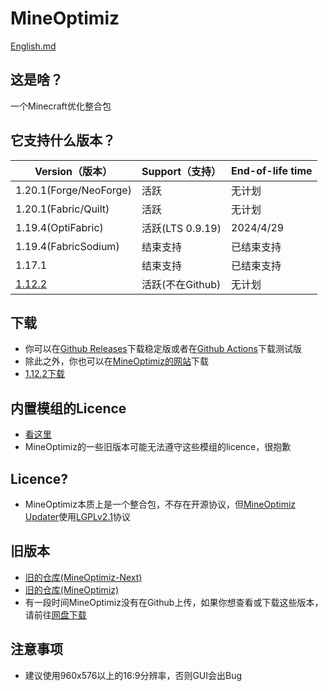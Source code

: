 # MineOptimiz
[English.md](https://github.com/MineOptimiz-Team/MineOptimiz-3rd/blob/1.19.4-OptiFabric-Stable/English.md)
## 这是啥？
一个Minecraft优化整合包
## 它支持什么版本？
| Version（版本）       | Support（支持）            | End-of-life time   |
|-----------------------|----------------------------|--------------------|
| 1.20.1(Forge/NeoForge)| 活跃                       | 无计划             |
| 1.20.1(Fabric/Quilt)  | 活跃                       | 无计划             |
| 1.19.4(OptiFabric)    | 活跃(LTS 0.9.19)           | 2024/4/29          |
| 1.19.4(FabricSodium)  | 结束支持                   | 已结束支持         |
| 1.17.1                | 结束支持                   | 已结束支持         |
| [1.12.2](https://www.123pan.com/s/jtiDVv-XMmWA.html)                | 活跃(不在Github)           | 无计划             |
## 下载
 - 你可以在[Github Releases](https://github.com/SmallMushroom-offical/MineOptimiz-Next/releases)下载稳定版或者在[Github Actions](https://github.com/SmallMushroom-offical/MineOptimiz-Next/actions)下载测试版
 - 除此之外，你也可以在[MineOptimiz的网站](https://123smallmushroom.github.io)下载
 - [1.12.2下载](https://www.123pan.com/s/jtiDVv-XMmWA.html) 
 ## 内置模组的Licence
 - [看这里](https://raw.githubusercontent.com/SmallMushroom-offical/MineOptimiz-Next/1.20.1-Dev/licenceofmods.txt)
 - MineOptimiz的一些旧版本可能无法遵守这些模组的licence，很抱歉
 ## Licence?
 - MineOptimiz本质上是一个整合包，不存在开源协议，但[MineOptimiz Updater](https://github.com/SmallMushroom-offical/MineOptimiz-Updater)使用[LGPLv2.1](https://github.com/SmallMushroom-offical/MineOptimiz-Updater/blob/main/LICENSE)协议
 ## 旧版本
 - [旧的仓库(MineOptimiz-Next)](https://github.com/SmallMushroom-offical/MineOptimiz-Next)
 - [旧的仓库(MineOptimiz)](https://github.com/123SmallMushroom/MineOptimiz)
 - 有一段时间MineOptimiz没有在Github上传，如果你想查看或下载这些版本，请前往[网盘下载](https://www.123pan.com/s/jtiDVv-oEmWA.html)
 ## 注意事项
 - 建议使用960x576以上的16:9分辨率，否则GUI会出Bug

